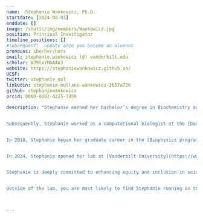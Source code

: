 ```yaml
---
name:  Stephanie Wankowicz, Ph.D.
startdate: [2024-08-01]
enddate: []
image: /static/img/members/Wankowicz.jpg
position: Principal Investigator
timeline_positions: []
#subsequent:  update once you become an alumnus
pronouns: she/her/hers
email: stephanie.wankowicz (@) vanderbilt.edu
scholar: WJ9lxYMAAAAJ
website: https://stephaniewankowicz.github.io/
UCSF:
twitter: stephanie_mul
linkedin: stephanie-mullane-wankowicz-2657a726
github: stephaniewankowicz
orcid: 0000-0002-4225-7459

description: "Stephanie earned her bachelor’s degree in Biochemistry and Molecular Biology from the University of Massachusetts, Amherst, where she researched the economics of the Clean Water Act under Dr. Paul Kolkoswki. After graduating, she worked as a Data Specialist at [Dana-Farber Cancer Institute](https://www.dana-farber.org/) in the [Lank Center for Genitourinary Oncology](https://www.dana-farber.org/cancer-care/treatment/genitourinary-cancer), managing the Bladder Cancer Translational Research Center under [Joaquim Bellmunt](http://bellmuntoncologia.com). During this time, she performed clinical and translational research, helping to identify the relationship between the expression of PD-L1, an immune checkpoint marker, and overall survival in metastatic bladder cancer.


Subsequently, Stephanie worked as a computational biologist at the [Dana-Farber Cancer Institute](https://www.dana-farber.org/) and the [Broad Institute of MIT and Harvard](https://www.broadinstitute.org/), working in [Eli Van Allen's lab](https://vanallenlab.dana-farber.org/). There, she developed algorithms utilizing high-throughput genomics data to assess responses to oncology treatments. She led the largest study of prostate cancer exomes, identifying new genes and pathways commonly mutated in prostate cancer. Additionally, she helped identify genetic biomarkers that predict patient responses to immunotherapy, targeted therapy, and chemotherapy.


In 2018, Stephanie began her graduate career in the [Biophysics program at UCSF](https://biophysics.ucsf.edu/), working in [James Fraser’s lab](https://fraserlab.com/). She developed computational tools to automatically construct conformational ensembles from X-ray crystallography and cryo-EM data, extracting low-populated but biologically important states of macromolecules. Leveraging structural bioinformatics, she uncovered the spatial redistribution of entropy in ligand binding. Her graduate studies were supported by fellowships from [NSF](http://www.nsfgrfp.org/),  [UCSF Discovery Fellows Program](https://graduate.ucsf.edu/discovery-fellows-program), and the [UCSF Antiviral Drug Discovery Program](https://qbi.ucsf.edu/qcrgAViDD). Her work has been recognized through many awards, including D.E. Shaw Computational Chemistry Fellowship, Intersections Science Fellowship, UCSF Mentorship Award, and Penn Rising Stars in Biophysics and Biochemistry.


In 2024, Stephanie opened her lab at [Vanderbilt University](https://www.vanderbilt.edu/) in the [Molecular Physiology and Biophysics Department](https://medschool.vanderbilt.edu/mpb/), [Center for AI in Protein Dynamics](https://www.ai-proteindynamics.org/), and [Center for Structural Biology](https://www.vanderbilt.edu/csb/). The lab has two main areas of research: (1) improving the modeling of structural conformational ensembles from X-ray crystallography and cryo-EM data, (2) elucidating the structural mechanisms by which conformational entropy influences binding specificity and catalysis. Find out more about our current research [here](/research).


Stephanie is deeply committed to enhancing equity and inclusion in science. At UCSF, she initiated a mentorship program for the [Biophysics program at UCSF](https://biophysics.ucsf.edu/) and founded a DEIJ Journal Club in the [Fraser lab](https://fraserlab.com/tags/deij_jc/). She plans to continue these efforts at Vanderbilt.


Outside of the lab, you are most likely to find Stephanie running on the road or trail!"



---
```

